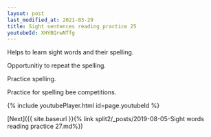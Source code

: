 ```yaml
---
layout: post
last_modified_at: 2021-03-29
title: Sight sentences reading practice 25
youtubeId: XHYBQrwNTfg
---
```

 
 
Helps to learn sight words and their spelling.

Opportunitiy to repeat the spelling. 

Practice spelling. 
 
Practice for spelling bee competitions. 
 
{% include youtubePlayer.html id=page.youtubeId %}
 
 

[Next]({{ site.baseurl }}{% link  split2/_posts/2019-08-05-Sight words reading practice 27.md%})
 
